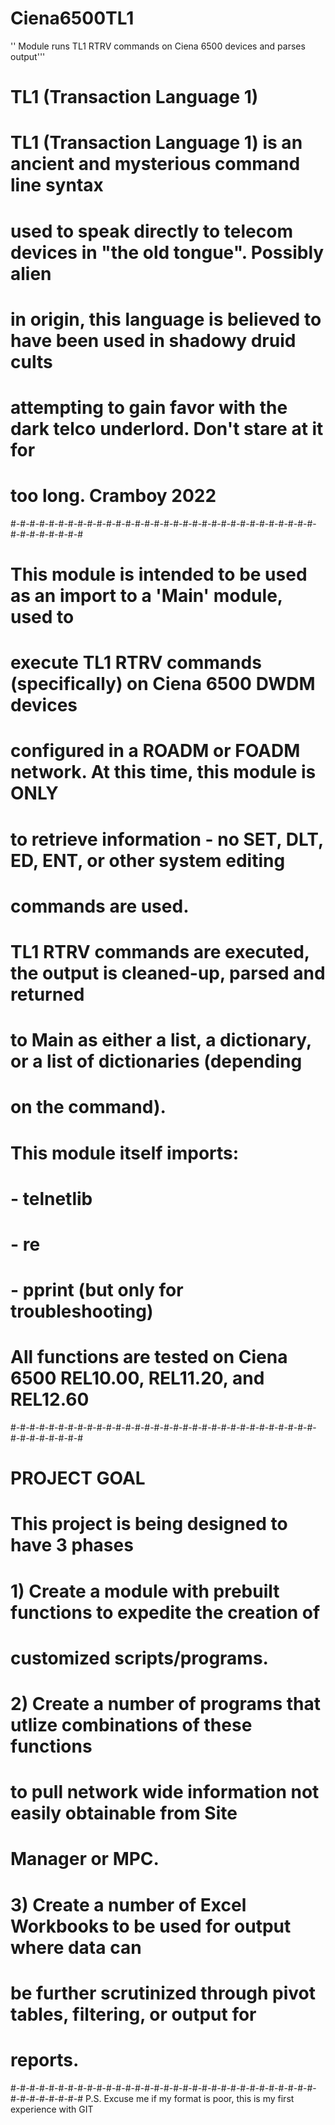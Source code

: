 # Ciena6500TL1
 '' Module runs TL1 RTRV commands on Ciena 6500 devices and parses output'''


# TL1 (Transaction Language 1)
# TL1 (Transaction Language 1) is an ancient and mysterious command line syntax
# used to speak directly to telecom devices in "the old tongue". Possibly alien
# in origin, this language is believed to have been used in shadowy druid cults
# attempting to gain favor with the dark telco underlord. Don't stare at it for
# too long. Cramboy 2022
#-#-#-#-#-#-#-#-#-#-#-#-#-#-#-#-#-#-#-#-#-#-#-#-#-#-#-#-#-#-#-#-#-#-#-#-#-#-#-#

# This module is intended to be used as an import to a 'Main' module, used to 
# execute TL1 RTRV commands (specifically) on Ciena 6500 DWDM devices 
# configured in a ROADM or FOADM network. At this time, this module is ONLY
# to retrieve information - no SET, DLT, ED, ENT, or other system editing 
# commands are used.

# TL1 RTRV commands are executed, the output is cleaned-up, parsed and returned
# to Main as either a list, a dictionary, or a list of dictionaries (depending
# on the command).

# This module itself imports:
# - telnetlib
# - re
# - pprint (but only for troubleshooting)

# All functions are tested on Ciena 6500 REL10.00, REL11.20, and REL12.60
#-#-#-#-#-#-#-#-#-#-#-#-#-#-#-#-#-#-#-#-#-#-#-#-#-#-#-#-#-#-#-#-#-#-#-#-#-#-#-#
# PROJECT GOAL
# This project is being designed to have 3 phases
# 1) Create a module with prebuilt functions to expedite the creation of 
#    customized scripts/programs. 
# 2) Create a number of programs that utlize combinations of these functions
#    to pull network wide information not easily obtainable from Site
#    Manager or MPC.
# 3) Create a number of Excel Workbooks to be used for output where data can
#    be further scrutinized through pivot tables, filtering, or output for 
#    reports.
#-#-#-#-#-#-#-#-#-#-#-#-#-#-#-#-#-#-#-#-#-#-#-#-#-#-#-#-#-#-#-#-#-#-#-#-#-#-#-#
P.S. Excuse me if my format is poor, this is my first experience with GIT
